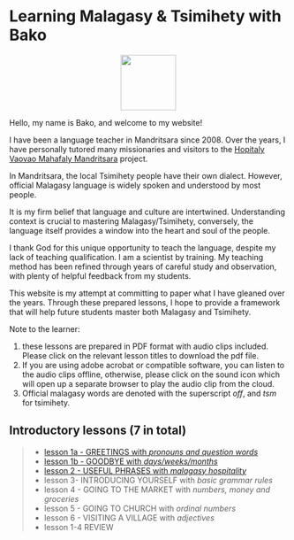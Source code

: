 # Learning Malagasy & Tsimihety with Bako

<p align="center">
  <img width="100" height="100" src="https://mandritsara.github.io/bako/bako%20avatar.png">
</p>

Hello, my name is Bako, and welcome to my website! 

I have been a language teacher in Mandritsara since 2008. Over the years, I have personally tutored many missionaries and visitors to the [Hopitaly Vaovao Mahafaly Mandritsara](https://www.mandritsara.org.uk/) project.

In Mandritsara, the local Tsimihety people have their own dialect. However, official Malagasy language is widely spoken and understood by most people. 

It is my firm belief that language and culture are intertwined. Understanding context is crucial to mastering Malagasy/Tsimihety, conversely, the language itself provides a window into the heart and soul of the people. 

I thank God for this unique opportunity to teach the language, despite my lack of teaching qualification. I am a scientist by training. My teaching method has been refined through years of careful study and observation, with plenty of helpful feedback from my students.

This website is my attempt at committing to paper what I have gleaned over the years. Through these prepared lessons, I hope to provide a framework that will help future students master both Malagasy and Tsimihety. 

Note to the learner: 
>
1. these lessons are prepared in PDF format with audio clips included. Please click on the relevant lesson titles to download the pdf file. 
2. If you are using adobe acrobat or compatible software, you can listen to the audio clips offline, otherwise, please click on the sound icon which will open up a separate browser to play the audio clip from the cloud. 
3. Official malagasy words are denoted with the superscript *off*, and *tsm* for tsimihety. 

## Introductory lessons (7 in total)

> - [lesson 1a - GREETINGS with *pronouns and question words*](https://mandritsara.github.io/bako/introduction/introlesson1agreetings.pdf) 
> - [lesson 1b - GOODBYE with *days/weeks/months*](https://mandritsara.github.io/bako/introduction/introlesson1bgoodbye.pdf) 
> - [lesson 2 - USEFUL PHRASES with *malagasy hospitality*](https://mandritsara.github.io/bako/introduction/introlesson2usefulphrases.pdf)
> - lesson 3- INTRODUCING YOURSELF with *basic grammar rules*
> - lesson 4 - GOING TO THE MARKET with *numbers, money and groceries*
> - lesson 5 - GOING TO CHURCH with *ordinal numbers*
> - lesson 6 - VISITING A VILLAGE with *adjectives*
> - lesson 1-4 REVIEW




